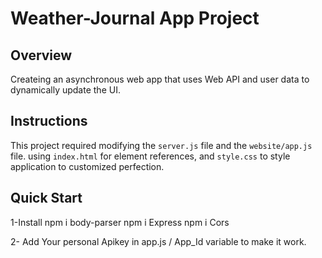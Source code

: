 # Weather-Journal App Project

## Overview
Createing an asynchronous web app that uses Web API and user data to dynamically update the UI. 

## Instructions
This project required modifying the `server.js` file and the `website/app.js` file. using `index.html` for element references, and `style.css` to style application to customized perfection.

## Quick Start
1-Install
npm i body-parser
npm i Express
npm i Cors 

2- Add Your personal Apikey in app.js / App_Id variable to make it work.
